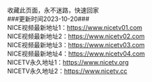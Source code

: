 收藏此页面，永不迷路，快速回家<br>
###更新时间2023-10-20###<br>
NICE视频最新地址1：https://www.nicetv01.com<br>
NICE视频最新地址2：https://www.nicetv02.com<br>
NICE视频最新地址3：https://www.nicetv03.com<br>
NICE视频最新地址4：https://www.nicetv04.com<br>
NICETV永久地址1：https://www.nicetv.org<br>
NICETV永久地址2：https://www.nicetv.cc<br>
